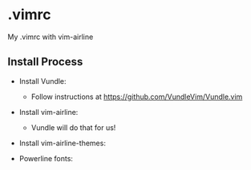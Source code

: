 # .vimrc
My .vimrc with vim-airline


## Install Process

 * Install Vundle:
   
   - Follow instructions at https://github.com/VundleVim/Vundle.vim
   
 * Install vim-airline:
   
   - Vundle will do that for us!
 
 * Install vim-airline-themes:
 
 * Powerline fonts:
